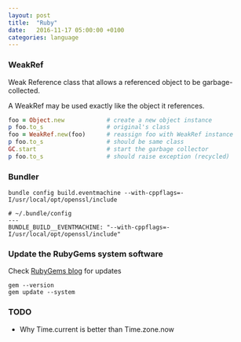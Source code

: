 ```yaml
---
layout: post
title:  "Ruby"
date:   2016-11-17 05:00:00 +0100
categories: language
---
```


### WeakRef

Weak Reference class that allows a referenced object to be garbage-collected.

A WeakRef may be used exactly like the object it references.

```ruby
foo = Object.new            # create a new object instance
p foo.to_s                  # original's class
foo = WeakRef.new(foo)      # reassign foo with WeakRef instance
p foo.to_s                  # should be same class
GC.start                    # start the garbage collector
p foo.to_s                  # should raise exception (recycled)
```

### Bundler

```
bundle config build.eventmachine --with-cppflags=-I/usr/local/opt/openssl/include
```

```
# ~/.bundle/config
---
BUNDLE_BUILD__EVENTMACHINE: "--with-cppflags=-I/usr/local/opt/openssl/include"
```

### Update the RubyGems system software

Check [RubyGems blog](http://blog.rubygems.org) for updates

```
gem --version
gem update --system
```

### TODO

- Why Time.current is better than Time.zone.now
